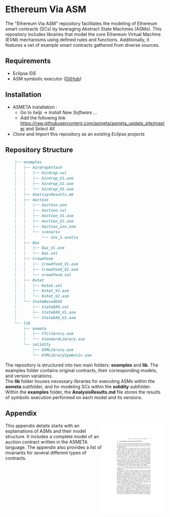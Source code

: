 # Ethereum Via ASM

The "Ethereum Via ASM" repository facilitates the modeling of Ethereum smart contracts (SCs) by leveraging Abstract State Machines (ASMs). This repository includes libraries that model the core Ethereum Virtual Machine (EVM) mechanisms using defined rules and functions. Additionally, it features a set of example smart contracts gathered from diverse sources.

## Requirements
- Eclipse IDE
- ASM symbolic executor ([GitHub](https://github.com/constructum/asm-symbolic-execution))

## Installation
- ASMETA installation : 
  - Go to *help -> Install New Software ...*
  - *Add* the following link https://raw.githubusercontent.com/asmeta/asmeta_update_site/master and *Select All*
- *Clone* and *Import* this repository as an *existing Eclipse projects*

## Repository Structure
```md
    ├── examples
    │   ├── AirdropAttack
    │   │   ├── Airdrop.sol
    │   │   ├── Airdrop_V1.asm
    │   │   ├── Airdrop_V2.asm
    │   │   └── Airdrop_V3.asm
    │   ├── AnalisysResults.md
    │   ├── Auction
    │   │   ├── Auction.asm
    │   │   ├── Auction.sol
    │   │   ├── Auction_V1.asm
    │   │   ├── Auction_V2.asm
    │   │   ├── Auction_inv.asm
    │   │   └── scenario
    │   │       └── inv_1.avalla
    │   ├── Baz
    │   │   ├── Baz_V1.asm
    │   │   └── baz.sol
    │   ├── Crowdfund
    │   │   ├── Crowdfund_V1.asm
    │   │   ├── Crowdfund_V2.asm
    │   │   └── crowdfund.sol
    │   ├── Kotet
    │   │   ├── Kotet.sol
    │   │   ├── Kotet_V1.asm
    │   │   └── Kotet_V2.asm
    │   └── StateBasedDAO
    │       ├── StateDAO.sol
    │       ├── StateDAO_V1.asm
    │       └── StateDAO_V2.asm
    └── lib
        ├── asmeta
        │   ├── CTLlibrary.asm
        │   └── StandardLibrary.asm
        └── solidity
            ├── EVMLibrary.asm
            └── EVMLibrarySymbolic.asm
```

The repository is structured into two main folders: **examples** and **lib**. The examples folder contains original contracts, their corresponding models, and version variations. <br> 
The **lib** folder houses necessary libraries for executing  ASMs within the **asmeta** subfolder, and for modeling SCs within the **solidity** subfolder. Within the **examples** folder, the **AnalysisResults.md** file stores the results of symbolic execution performed on each model and its versions.

## Appendix
<a href="ABZ2025_Appendix.pdf"> <img title="" src="ABZ2025_Appendix_image.jpg" alt="loading-ag-167" align="right" width="200"></a>
This appendix details starts with an explainations of ASMs and their model structure. It includes a complete model of an auction contract written in the ASMETA language.  The appendix also provides a list of invariants for several different types of contracts.